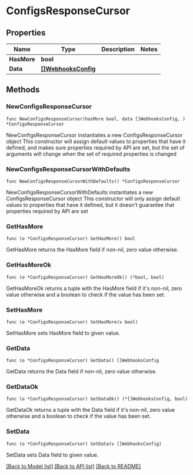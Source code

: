 # ConfigsResponseCursor

## Properties

Name | Type | Description | Notes
------------ | ------------- | ------------- | -------------
**HasMore** | **bool** |  | 
**Data** | [**[]WebhooksConfig**](WebhooksConfig.md) |  | 

## Methods

### NewConfigsResponseCursor

`func NewConfigsResponseCursor(hasMore bool, data []WebhooksConfig, ) *ConfigsResponseCursor`

NewConfigsResponseCursor instantiates a new ConfigsResponseCursor object
This constructor will assign default values to properties that have it defined,
and makes sure properties required by API are set, but the set of arguments
will change when the set of required properties is changed

### NewConfigsResponseCursorWithDefaults

`func NewConfigsResponseCursorWithDefaults() *ConfigsResponseCursor`

NewConfigsResponseCursorWithDefaults instantiates a new ConfigsResponseCursor object
This constructor will only assign default values to properties that have it defined,
but it doesn't guarantee that properties required by API are set

### GetHasMore

`func (o *ConfigsResponseCursor) GetHasMore() bool`

GetHasMore returns the HasMore field if non-nil, zero value otherwise.

### GetHasMoreOk

`func (o *ConfigsResponseCursor) GetHasMoreOk() (*bool, bool)`

GetHasMoreOk returns a tuple with the HasMore field if it's non-nil, zero value otherwise
and a boolean to check if the value has been set.

### SetHasMore

`func (o *ConfigsResponseCursor) SetHasMore(v bool)`

SetHasMore sets HasMore field to given value.


### GetData

`func (o *ConfigsResponseCursor) GetData() []WebhooksConfig`

GetData returns the Data field if non-nil, zero value otherwise.

### GetDataOk

`func (o *ConfigsResponseCursor) GetDataOk() (*[]WebhooksConfig, bool)`

GetDataOk returns a tuple with the Data field if it's non-nil, zero value otherwise
and a boolean to check if the value has been set.

### SetData

`func (o *ConfigsResponseCursor) SetData(v []WebhooksConfig)`

SetData sets Data field to given value.



[[Back to Model list]](../README.md#documentation-for-models) [[Back to API list]](../README.md#documentation-for-api-endpoints) [[Back to README]](../README.md)


